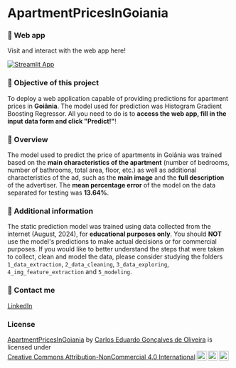 # ApartmentPricesInGoiania

### 🔗 Web app

Visit and interact with the web app here!

[![Streamlit App](https://static.streamlit.io/badges/streamlit_badge_black_white.svg)](https://share.streamlit.io/cego669/apartment-prices-goi-nia/main/webapp.py)

### 🎯 Objective of this project

To deploy a web application capable of providing predictions for apartment prices in **Goiânia**. The model used for prediction was Histogram Gradient Boosting Regressor. All you need to do is to **access the web app, fill in the input data form and click "Predict!"**!

### 🌟 Overview

The model used to predict the price of apartments in Goiânia was trained based on the **main characteristics of the apartment** (number of bedrooms, number of bathrooms, total area, floor, etc.) as well as additional characteristics of the ad, such as the **main image** and the **full description** of the advertiser. The **mean percentage error** of the model on the data separated for testing was **13.64%**. 

### 📄 Additional information

The static prediction model was trained using data collected from the internet (August, 2024), for **educational purposes only**. You should **NOT** use the model's predictions to make actual decisions or for commercial purposes. If you would like to better understand the steps that were taken to collect, clean and model the data, please consider studying the folders `1_data_extraction`, `2_data_cleaning`, `3_data_exploring`, `4_img_feature_extraction` and `5_modeling`.

### 📨 Contact me

[LinkedIn](https://www.linkedin.com/in/cego669/)

### License

<p xmlns:cc="http://creativecommons.org/ns#" xmlns:dct="http://purl.org/dc/terms/"><a property="dct:title" rel="cc:attributionURL" href="https://github.com/cego669/ApartmentPricesInGoiania">ApartmentPricesInGoiania</a> by <a rel="cc:attributionURL dct:creator" property="cc:attributionName" href="https://www.linkedin.com/in/cego669/">Carlos Eduardo Gonçalves de Oliveira</a> is licensed under <a href="https://creativecommons.org/licenses/by-nc/4.0/?ref=chooser-v1" target="_blank" rel="license noopener noreferrer" style="display:inline-block;">Creative Commons Attribution-NonCommercial 4.0 International<img style="height:22px!important;margin-left:3px;vertical-align:text-bottom;" src="https://mirrors.creativecommons.org/presskit/icons/cc.svg?ref=chooser-v1" alt=""><img style="height:22px!important;margin-left:3px;vertical-align:text-bottom;" src="https://mirrors.creativecommons.org/presskit/icons/by.svg?ref=chooser-v1" alt=""><img style="height:22px!important;margin-left:3px;vertical-align:text-bottom;" src="https://mirrors.creativecommons.org/presskit/icons/nc.svg?ref=chooser-v1" alt=""></a></p>
